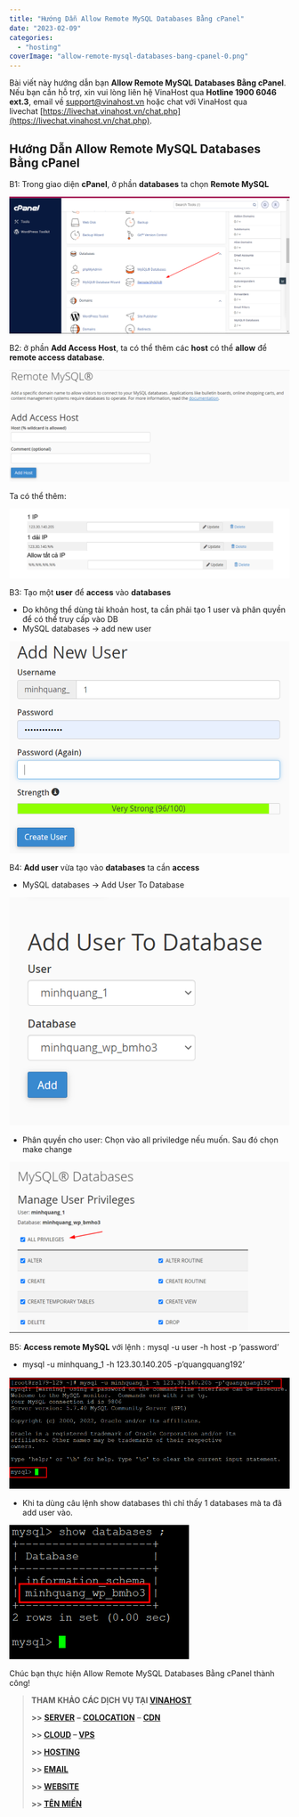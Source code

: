 ```yaml
---
title: "Hướng Dẫn Allow Remote MySQL Databases Bằng cPanel"
date: "2023-02-09"
categories: 
  - "hosting"
coverImage: "allow-remote-mysql-databases-bang-cpanel-0.png"
---
```


Bài viết này hướng dẫn bạn **Allow Remote MySQL Databases Bằng cPanel**. Nếu bạn cần hỗ trợ, xin vui lòng liên hệ VinaHost qua **Hotline 1900 6046 ext.3**, email về [support@vinahost.vn](mailto:support@vinahost.vn) hoặc chat với VinaHost qua livechat [https://livechat.vinahost.vn/chat.php](https://livechat.vinahost.vn/chat.php).

## Hướng Dẫn Allow Remote MySQL Databases Bằng cPanel

B1: Trong giao diện **cPanel**, ở phần **databases** ta chọn **Remote MySQL**

![Hướng Dẫn Allow Remote MySQL Databases Bằng cPanel](images/allow-remote-mysql-databases-bang-cpanel-1.png)

B2: ở phần **Add Access Host**, ta có thể thêm các **host** có thể **allow** để **remote access database**.

![Hướng Dẫn Allow Remote MySQL Databases Bằng cPanel](images/allow-remote-mysql-databases-bang-cpanel-2.png)

Ta có thể thêm:

![](images/allow-remote-mysql-databases-bang-cpanel-3.png)

B3: Tạo một **user** để **access** vào **databases**

- Do không thể dùng tài khoản host, ta cần phải tạo 1 user và phân quyền để có thể truy cấp vào DB
- MySQL databases -> add new user

![Hướng Dẫn Allow Remote MySQL Databases Bằng cPanel](images/allow-remote-mysql-databases-bang-cpanel-4.png)

B4: **Add user** vừa tạo vào **databases** ta cần **access**

- MySQL databases -> Add User To Database

![Hướng Dẫn Allow Remote MySQL Databases Bằng cPanel](images/allow-remote-mysql-databases-bang-cpanel-5.png)

- Phân quyền cho user: Chọn vào all priviledge nếu muốn. Sau đó chọn make change

![Hướng Dẫn Allow Remote MySQL Databases Bằng cPanel](images/allow-remote-mysql-databases-bang-cpanel-6.png)

B5: **Access remote MySQL** với lệnh : mysql -u user -h host -p ’password’

- mysql -u minhquang\_1 -h 123.30.140.205 -p’quangquang192’

![Allow Remote MySQL Databases](images/allow-remote-mysql-databases-bang-cpanel-7.png)

- Khi ta dùng câu lệnh show databases thì chỉ thấy 1 databases mà ta đã add user vào.

![Hướng Dẫn Allow Remote MySQL Databases Bằng cPanel](images/allow-remote-mysql-databases-bang-cpanel-8.png)

Chúc bạn thực hiện Allow Remote MySQL Databases Bằng cPanel thành công!

> **THAM KHẢO CÁC DỊCH VỤ TẠI [VINAHOST](https://vinahost.vn/)**
> 
> **\>>** [**SERVER**](https://vinahost.vn/thue-may-chu-rieng/) **–** [**COLOCATION**](https://vinahost.vn/colocation.html) – [**CDN**](https://vinahost.vn/dich-vu-cdn-chuyen-nghiep)
> 
> **\>> [CLOUD](https://vinahost.vn/cloud-server-gia-re/) – [VPS](https://vinahost.vn/vps-ssd-chuyen-nghiep/)**
> 
> **\>> [HOSTING](https://vinahost.vn/wordpress-hosting)**
> 
> **\>> [EMAIL](https://vinahost.vn/email-hosting)**
> 
> **\>> [WEBSITE](http://vinawebsite.vn/)**
> 
> **\>> [TÊN MIỀN](https://vinahost.vn/ten-mien-gia-re/)**
